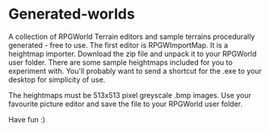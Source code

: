 # Generated-worlds
A collection of RPGWorld Terrain editors and sample terrains procedurally generated - free to use.
The first editor is RPGWImportMap. It is a heightmap importer. 
Download the zip file and unpack it to your RPGWorld user folder. There are some sample heightmaps included for you to experiment with. You'll probably want to send a shortcut for the .exe to your desktop for simplicity of use.

The heightmaps must be 513x513 pixel greyscale .bmp images. Use your favourite picture editor and save the file to your RPGWorld user folder.

Have fun :)
